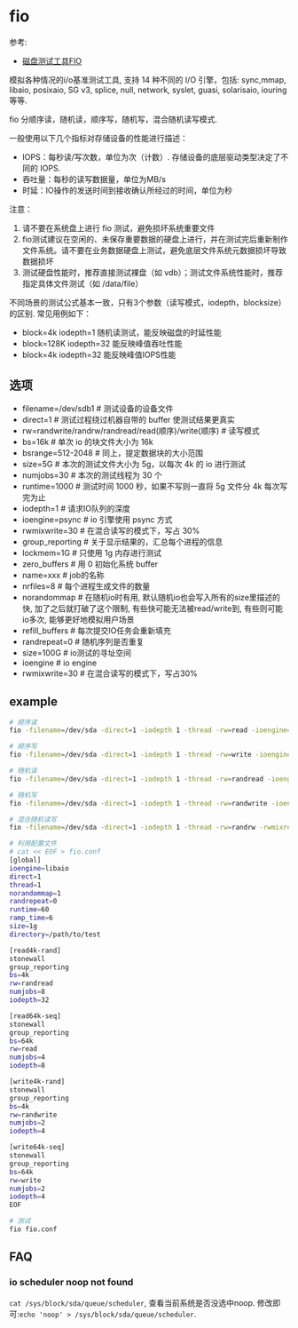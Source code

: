 # fio
参考:
- [磁盘测试工具FIO](https://www.cnblogs.com/klb561/p/11939355.html)

模拟各种情况的i/o基准测试工具, 支持 14 种不同的 I/O 引擎，包括: sync,mmap, libaio, posixaio, SG v3, splice, null, network, syslet, guasi, solarisaio, iouring 等等.

fio 分顺序读，随机读，顺序写，随机写，混合随机读写模式.

一般使用以下几个指标对存储设备的性能进行描述：
- IOPS：每秒读/写次数，单位为次（计数）. 存储设备的底层驱动类型决定了不同的 IOPS.
- 吞吐量：每秒的读写数据量，单位为MB/s
- 时延：IO操作的发送时间到接收确认所经过的时间，单位为秒

注意：
1. 请不要在系统盘上进行 fio 测试，避免损坏系统重要文件
2. fio测试建议在空闲的、未保存重要数据的硬盘上进行，并在测试完后重新制作文件系统。请不要在业务数据硬盘上测试，避免底层文件系统元数据损坏导致数据损坏
2. 测试硬盘性能时，推荐直接测试裸盘（如 vdb）；测试文件系统性能时，推荐指定具体文件测试（如 /data/file）

不同场景的测试公式基本一致，只有3个参数（读写模式，iodepth，blocksize）的区别. 常见用例如下：
- block=4k iodepth=1 随机读测试，能反映磁盘的时延性能
- block=128K iodepth=32 能反映峰值吞吐性能
- block=4k iodepth=32 能反映峰值IOPS性能

## 选项
- filename=/dev/sdb1   # 测试设备的设备文件
- direct=1             # 测试过程绕过机器自带的 buffer 使测试结果更真实
- rw=randwrite/randrw/randread/read(顺序)/write(顺序)  # 读写模式
- bs=16k               # 单次 io 的块文件大小为 16k
- bsrange=512-2048     # 同上，提定数据块的大小范围
- size=5G              # 本次的测试文件大小为 5g，以每次 4k 的 io 进行测试
- numjobs=30           # 本次的测试线程为 30 个
- runtime=1000         # 测试时间 1000 秒，如果不写则一直将 5g 文件分 4k 每次写完为止
- iodepth=1            # 请求IO队列的深度
- ioengine=psync       # io 引擎使用 psync 方式
- rwmixwrite=30        # 在混合读写的模式下，写占 30%
- group_reporting      # 关于显示结果的，汇总每个进程的信息
- lockmem=1G           # 只使用 1g 内存进行测试
- zero_buffers         # 用 0 初始化系统 buffer
- name=xxx             # job的名称
- nrfiles=8            # 每个进程生成文件的数量
- norandommap          # 在随机io时有用, 默认随机io也会写入所有的size里描述的快, 加了之后就打破了这个限制, 有些快可能无法被read/write到, 有些则可能io多次, 能够更好地模拟用户场景
- refill_buffers       # 每次提交IO任务会重新填充
- randrepeat=0         # 随机序列是否重复
- size=100G            # io测试的寻址空间
- ioengine             # io engine
- rwmixwrite=30        # 在混合读写的模式下，写占30%

## example
```bash
# 顺序读
fio -filename=/dev/sda -direct=1 -iodepth 1 -thread -rw=read -ioengine=psync -bs=16k -size=200G -numjobs=30 -runtime=1000 -group_reporting -name=mytest

# 顺序写
fio -filename=/dev/sda -direct=1 -iodepth 1 -thread -rw=write -ioengine=psync -bs=16k -size=200G -numjobs=30 -runtime=1000 -group_reporting -name=mytest

# 随机读
fio -filename=/dev/sda -direct=1 -iodepth 1 -thread -rw=randread -ioengine=psync -bs=16k -size=200G -numjobs=30 -runtime=1000 -group_reporting -name=mytest

# 随机写
fio -filename=/dev/sda -direct=1 -iodepth 1 -thread -rw=randwrite -ioengine=psync -bs=16k -size=200G -numjobs=30 -runtime=1000 -group_reporting -name=mytest

# 混合随机读写
fio -filename=/dev/sda -direct=1 -iodepth 1 -thread -rw=randrw -rwmixread=70 -ioengine=psync -bs=16k -size=200G -numjobs=30 -runtime=100 -group_reporting -name=mytest -ioscheduler=noop

# 利用配置文件
# cat << EOF > fio.conf
[global]
ioengine=libaio
direct=1
thread=1
norandommap=1
randrepeat=0
runtime=60
ramp_time=6
size=1g
directory=/path/to/test

[read4k-rand]
stonewall
group_reporting
bs=4k
rw=randread
numjobs=8
iodepth=32

[read64k-seq]
stonewall
group_reporting
bs=64k
rw=read
numjobs=4
iodepth=8

[write4k-rand]
stonewall
group_reporting
bs=4k
rw=randwrite
numjobs=2
iodepth=4

[write64k-seq]
stonewall
group_reporting
bs=64k
rw=write
numjobs=2
iodepth=4
EOF

# 测试
fio fio.conf
```

## FAQ
### io scheduler noop not found
`cat /sys/block/sda/queue/scheduler`, 查看当前系统是否没选中noop. 修改即可:`echo 'noop' > /sys/block/sda/queue/scheduler`.